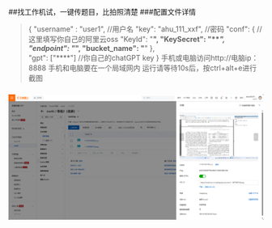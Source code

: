 ##找工作机试，一键传题目，比拍照清楚
###配置文件详情
>{
  "username" : "user1",                              //用户名
  "key": "ahu_111_xxf",           //密码
  "conf": {                         //这里填写你自己的阿里云oss
    "KeyId": "****",
    "KeySecret": "*****",
    "endpoint": "***",
    "bucket_name": "****"
  },     
  "gpt": ["****"] //你自己的chatGPT key
}
手机或电脑访问http://电脑ip：8888
手机和电脑要在一个局域网内
运行请等待10s后，按ctrl+alt+e进行截图

###
![Alt text](image.png)